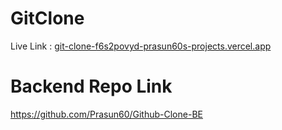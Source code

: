 # GitClone

Live Link : [git-clone-f6s2povyd-prasun60s-projects.vercel.app](https://git-clone-mu.vercel.app/)


# Backend Repo Link

https://github.com/Prasun60/Github-Clone-BE
